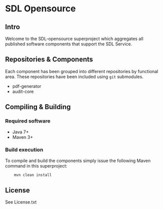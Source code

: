# SDL Opensource

## Intro

Welcome to the SDL-opensource superproject which aggregates all published software components that support the SDL Service.

## Repositories & Components

Each component has been grouped into different repositories by functional area.  These repositories have been included using `git` submodules.

* pdf-generator
* audit-core

## Compiling & Building

### Required software

 * Java 7+
 * Maven 3+

### Build execution

To compile and build the components simply issue the following Maven command in this superproject:

```bash
	mvn clean install
```

## License
See License.txt
